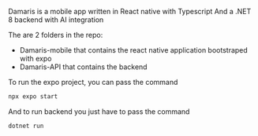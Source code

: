 Damaris is a mobile app written in React native with Typescript
And a .NET 8 backend with AI integration

The are 2 folders in the repo:

- Damaris-mobile that contains the react native application bootstraped with expo
- Damaris-API that contains the backend

To run the expo project, you can pass the command

```sh
npx expo start
```

And to run backend you just have to pass the command

```sh
dotnet run
```
